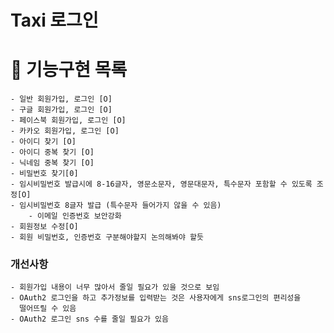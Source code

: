 # Taxi 로그인

# 🚀 기능구현 목록
    - 일반 회원가입, 로그인 [O]
    - 구글 회원가입, 로그인 [O]
    - 페이스북 회원가입, 로그인 [O]
    - 카카오 회원가입, 로그인 [O]
    - 아이디 찾기 [O]
    - 아이디 중복 찾기 [O]
    - 닉네임 중복 찾기 [O]
    - 비밀번호 찾기[0]
    - 임시비밀번호 발급시에 8-16글자, 영문소문자, 영문대문자, 특수문자 포함할 수 있도록 조정[O]
    - 임시비밀번호 8글자 발급 (특수문자 들어가지 않을 수 있음)
        - 이메일 인증번호 보안강화
    - 회원정보 수정[O]
    - 회원 비밀번호, 인증번호 구분해야할지 논의해봐야 할듯
    

### 개선사항
    - 회원가입 내용이 너무 많아서 줄일 필요가 있을 것으로 보임
    - OAuth2 로그인을 하고 추가정보를 입력받는 것은 사용자에게 sns로그인의 편리성을
      떨어뜨릴 수 있음
    - OAuth2 로그인 sns 수를 줄일 필요가 있음
